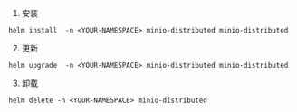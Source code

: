 1. 安装
```shell
helm install  -n <YOUR-NAMESPACE> minio-distributed minio-distributed
```

2. 更新
```shell
helm upgrade  -n <YOUR-NAMESPACE> minio-distributed minio-distributed
```

3. 卸载
```shell
helm delete -n <YOUR-NAMESPACE> minio-distributed
```
